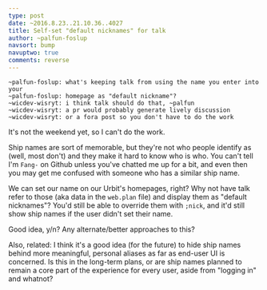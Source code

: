 ```yaml
---
type: post
date: ~2016.8.23..21.10.36..4027
title: Self-set "default nicknames" for talk
author: ~palfun-foslup
navsort: bump
navuptwo: true
comments: reverse
---
```


```
~palfun-foslup: what's keeping talk from using the name you enter into your
~palfun-foslup: homepage as "default nickname"?
~wicdev-wisryt: i think talk should do that, ~palfun
~wicdev-wisryt: a pr would probably generate lively discussion
~wicdev-wisryt: or a fora post so you don't have to do the work
```

It's not the weekend yet, so I can't do the work.

Ship names are sort of memorable, but they're not who people identify as (well, most don't) and they make it hard to know who is who. You can't tell I'm `Fang-` on Github unless you've chatted me up for a bit, and even then you may get me confused with someone who has a similar ship name.

We can set our name on our Urbit's homepages, right? Why not have talk refer to those (aka data in the `web.plan` file) and display them as "default nicknames"? You'd still be able to override them with `;nick`, and it'd still show ship names if the user didn't set their name.

Good idea, y/n? Any alternate/better approaches to this?

Also, related: I think it's a good idea (for the future) to hide ship names behind more meaningful, personal aliases as far as end-user UI is concerned. Is this in the long-term plans, or are ship names planned to remain a core part of the experience for every user, aside from "logging in" and whatnot?